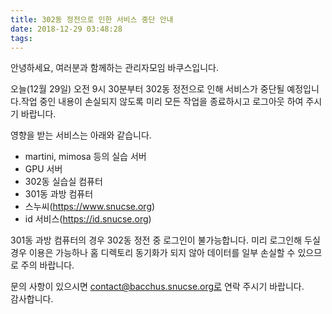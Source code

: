 ```yaml
---
title: 302동 정전으로 인한 서비스 중단 안내
date: 2018-12-29 03:48:28
tags:
---
```


안녕하세요, 여러분과 함께하는 관리자모임 바쿠스입니다.

오늘(12월 29일) 오전 9시 30분부터 302동 정전으로 인해 서비스가 중단될 예정입니다.작업 중인 내용이 손실되지 않도록 미리 모든 작업을 종료하시고 로그아웃 하여 주시기 바랍니다.

영향을 받는 서비스는 아래와 같습니다.
* martini, mimosa 등의 실습 서버
* GPU 서버
* 302동 실습실 컴퓨터
* 301동 과방 컴퓨터
* 스누씨(https://www.snucse.org)
* id 서비스(https://id.snucse.org)

301동 과방 컴퓨터의 경우 302동 정전 중 로그인이 불가능합니다. 미리 로그인해 두실 경우 이용은 가능하나 홈 디렉토리 동기화가 되지 않아 데이터를 일부 손실할 수 있으므로 주의 바랍니다.

문의 사항이 있으시면 contact@bacchus.snucse.org로 연락 주시기 바랍니다.  
감사합니다.
